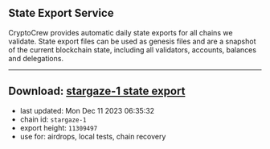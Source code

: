 ## State Export Service
CryptoCrew provides automatic daily state exports for all chains we validate. State export files can be used as genesis files and are a snapshot of the current blockchain state, including all validators, accounts, balances and delegations.

---
**Download: [stargaze-1 state export](https://dl.ccvalidators.com/SERVICE/stargaze/stargaze-1_export_11309497.json)**
---

- last updated: Mon Dec 11 2023 06:35:32
- chain id: `stargaze-1`
- export height: `11309497`
- use for: airdrops, local tests, chain recovery
